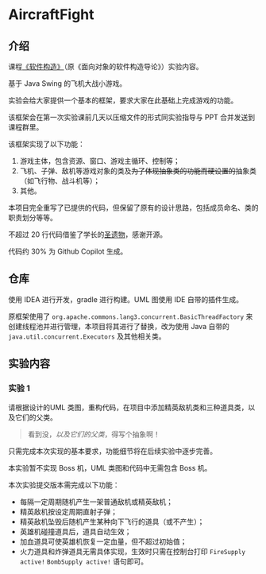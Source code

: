 # AircraftFight

## 介绍

课程[《软件构造》](https://hoa.moe/docs/junior-autumn/comp3059/)（原《面向对象的软件构造导论》）实验内容。

基于 Java Swing 的飞机大战小游戏。

实验会给大家提供一个基本的框架，要求大家在此基础上完成游戏的功能。

该框架会在第一次实验课前几天以压缩文件的形式同实验指导与 PPT 合并发送到课程群里。

该框架实现了以下功能：

1. 游戏主体，包含资源、窗口、游戏主循环、控制等；
2. 飞机、子弹、敌机等游戏对象的类及~~为了体现抽象类的功能而硬设置的~~抽象类（如飞行物、战斗机等）；
3. 其他。

本项目完全重写了已提供的代码，但保留了原有的设计思路，包括成员命名、类的职责划分等等。

不超过 20 行代码借鉴了学长的[圣遗物](https://github.com/ZSTIH/2022_HITSZ_IOSC-Labs)，感谢开源。

代码约 30% 为 Github Copilot 生成。

## 仓库

使用 IDEA 进行开发，gradle 进行构建。UML 图使用 IDE 自带的插件生成。

原框架使用了 `org.apache.commons.lang3.concurrent.BasicThreadFactory` 来创建线程池并进行管理，本项目将其进行了替换，改为使用 Java 自带的 `java.util.concurrent.Executors` 及其他相关类。

## 实验内容

### 实验 1

请根据设计的UML 类图，重构代码，在项目中添加精英敌机类和三种道具类，以及它们的父类。

> 看到没，*以及它们的父类*，得写个抽象啊！

只需完成本次实现的基本要求，功能细节将在后续实验中逐步完善。

本实验暂不实现 Boss 机，UML 类图和代码中无需包含 Boss 机。

本次实验提交版本需完成以下功能：

- 每隔一定周期随机产生一架普通敌机或精英敌机；
- 精英敌机按设定周期直射子弹；
- 精英敌机坠毁后随机产生某种向下飞行的道具（或不产生）；
- 英雄机碰撞道具后，道具自动生效；
- 加血道具可使英雄机恢复一定血量，但不超过初始值；
- 火力道具和炸弹道具无需具体实现，生效时只需在控制台打印 `FireSupply active!` `BombSupply active!` 语句即可。